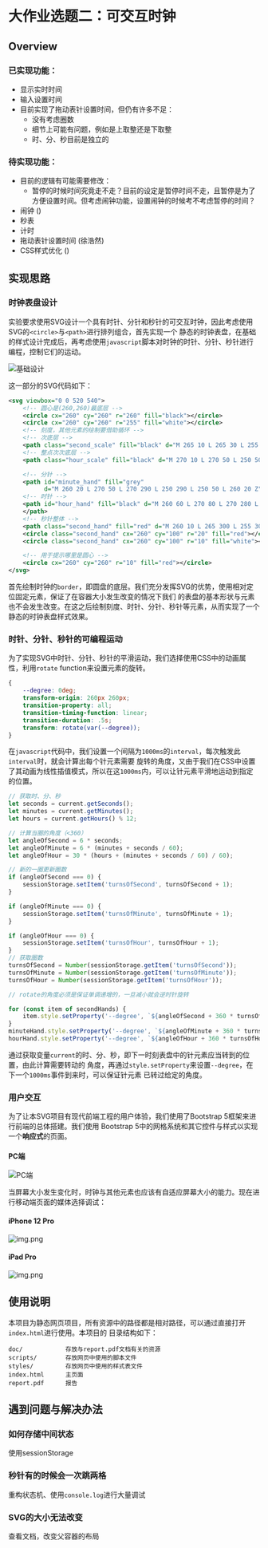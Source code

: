 # 大作业选题二：可交互时钟

## Overview

### 已实现功能：

* 显示实时时间
* 输入设置时间
* 目前实现了拖动表针设置时间，但仍有许多不足：
  * 没有考虑圈数
  * 细节上可能有问题，例如是上取整还是下取整
  * 时、分、秒目前是独立的

### 待实现功能：

* 目前的逻辑有可能需要修改：
  * 暂停的时候时间究竟走不走？目前的设定是暂停时间不走，且暂停是为了方便设置时间。但考虑闹钟功能，设置闹钟的时候考不考虑暂停的时间？
* 闹钟 ()
* 秒表
* 计时
* 拖动表针设置时间 (徐浩然)
* CSS样式优化 ()

## 实现思路

### 时钟表盘设计

实验要求使用SVG设计一个具有时针、分针和秒针的可交互时钟，因此考虑使用SVG的`<circle>`与`<path>`进行排列组合，首先实现一个
静态的时钟表盘，在基础的样式设计完成后，再考虑使用`javascript`脚本对时钟的时针、分针、秒针进行编程，控制它们的运动。

![基础设计](doc/basicDesign.png)

这一部分的SVG代码如下：

```svg
<svg viewbox="0 0 520 540">
    <!-- 圆心是(260,260)最底层 -->
    <circle cx="260" cy="260" r="260" fill="black"></circle>
    <circle cx="260" cy="260" r="255" fill="white"></circle>
    <!-- 刻度，其他元素的绘制要借助循环 -->
    <!-- 次底层 -->
    <path class="second_scale" fill="black" d="M 265 10 L 265 30 L 255 30 L 255 10 L 265 10 Z"></path>
    <!-- 整点次次底层 -->
    <path class="hour_scale" fill="black" d="M 270 10 L 270 50 L 250 50 L 250 10 L 270 10 Z"></path>

    <!-- 分针 -->
    <path id="minute_hand" fill="grey"
          d="M 260 20 L 270 50 L 270 290 L 250 290 L 250 50 L 260 20 Z"></path>
    <!-- 时针 -->
    <path id="hour_hand" fill="black" d="M 260 60 L 270 80 L 270 280 L 250 280 L 250 80 L 260 60 Z">
    </path>
    <!-- 秒针整体 -->
    <path class="second_hand" fill="red" d="M 260 10 L 265 300 L 255 300 L 260 10 Z"></path>
    <circle class="second_hand" cx="260" cy="100" r="20" fill="red"></circle>
    <circle class="second_hand" cx="260" cy="100" r="10" fill="white"></circle>

    <!-- 用于提示哪里是圆心 -->
    <circle cx="260" cy="260" r="10" fill="red"></circle>
</svg>
```

首先绘制时钟的`border`，即圆盘的底层。我们充分发挥SVG的优势，使用相对定位固定元素，保证了在容器大小发生改变的情况下我们
的表盘的基本形状与元素也不会发生改变。在这之后绘制刻度、时针、分针、秒针等元素，从而实现了一个静态的时钟表盘样式效果。

### 时针、分针、秒针的可编程运动

为了实现SVG中时针、分针、秒针的平滑运动，我们选择使用CSS中的动画属性，利用`rotate` function来设置元素的旋转。

```css
{
    --degree: 0deg;
    transform-origin: 260px 260px;
    transition-property: all;
    transition-timing-function: linear;
    transition-duration: .5s;
    transform: rotate(var(--degree));
}
```

在`javascript`代码中，我们设置一个间隔为`1000ms`的`interval`，每次触发此`interval`时，就会计算出每个针元素需要
旋转的角度，又由于我们在CSS中设置了其动画为线性插值模式，所以在这`1000ms`内，可以让针元素平滑地运动到指定的位置。

```javascript
// 获取时、分、秒
let seconds = current.getSeconds();
let minutes = current.getMinutes();
let hours = current.getHours() % 12;

// 计算当圈的角度（<360）
let angleOfSecond = 6 * seconds;
let angleOfMinute = 6 * (minutes + seconds / 60);
let angleOfHour = 30 * (hours + (minutes + seconds / 60) / 60);

// 新的一圈更新圈数
if (angleOfSecond === 0) {
    sessionStorage.setItem('turnsOfSecond', turnsOfSecond + 1);
}

if (angleOfMinute === 0) {
    sessionStorage.setItem('turnsOfMinute', turnsOfMinute + 1);
}

if (angleOfHour === 0) {
    sessionStorage.setItem('turnsOfHour', turnsOfHour + 1);
}
// 获取圈数
turnsOfSecond = Number(sessionStorage.getItem('turnsOfSecond'));
turnsOfMinute = Number(sessionStorage.getItem('turnsOfMinute'));
turnsOfHour = Number(sessionStorage.getItem('turnsOfHour'));

// rotate的角度必须是保证单调递增的，一旦减小就会逆时针旋转

for (const item of secondHands) {
    item.style.setProperty('--degree', `${angleOfSecond + 360 * turnsOfSecond}deg`);
}
minuteHand.style.setProperty('--degree', `${angleOfMinute + 360 * turnsOfMinute}deg`);
hourHand.style.setProperty('--degree', `${angleOfHour + 360 * turnsOfHour}deg`);
```

通过获取变量`current`的时、分、秒，即下一时刻表盘中的针元素应当转到的位置，由此计算需要转动的
角度，再通过`style.setProperty`来设置`--degree`，在下一个`1000ms`事件到来时，可以保证针元素
已转过给定的角度。

### 用户交互

为了让本SVG项目有现代前端工程的用户体验，我们使用了Bootstrap 5框架来进行前端的总体搭建。我们使用
Bootstrap 5中的网格系统和其它控件与样式以实现一个**响应式**的页面。

#### PC端

![PC端](doc/pc-end.png)

当屏幕大小发生变化时，时钟与其他元素也应该有自适应屏幕大小的能力。现在进行移动端页面的媒体选择调试：

#### iPhone 12 Pro

![img.png](doc/iphone12pro.png)

#### iPad Pro

![img.png](doc/ipadpro.png)

## 使用说明

本项目为静态网页项目，所有资源中的路径都是相对路径，可以通过直接打开`index.html`进行使用。本项目的
目录结构如下：

```text
doc/            存放与report.pdf文档有关的资源
scripts/        存放网页中使用的脚本文件
styles/         存放网页中使用的样式表文件
index.html      主页面
report.pdf      报告
```

## 遇到问题与解决办法

### 如何存储中间状态

使用sessionStorage

### 秒针有的时候会一次跳两格

重构状态机、使用`console.log`进行大量调试

### SVG的大小无法改变

查看文档，改变父容器的布局
